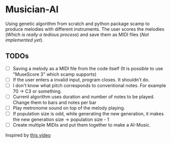 # Musician-AI
Using genetic algorithm from scratch and python package scamp to produce melodies with different instruments.
The user scores the melodies (*Which is really a tedious process*) and save them as MIDI files (*Not implemented yet*). 


## TODOs 
- [ ] Saving a melody as a MIDI file from the code itself (It is possible to use "MuseScore 3" which scamp supports) 
- [ ] If the user enters a invalid input, program closes. It shouldn't do.
- [ ] I don't know what pitch corresponds to conventional notes. For example 70 -> C3 or something.
- [ ] Current algorithm uses duration and number of notes to be played. Change them to bars and notes per bar
- [ ] Play metronome sound on top of the melody playing.
- [ ] If population size is odd, while generating the new generation, it makes the new generation size -> population size - 1 
- [ ] Create multiple MIDIs and put them together to make a AI-Music.

Inspired by [this video](https://youtu.be/aOsET8KapQQ?si=YWnSoHEe_7Fyb7yq)

